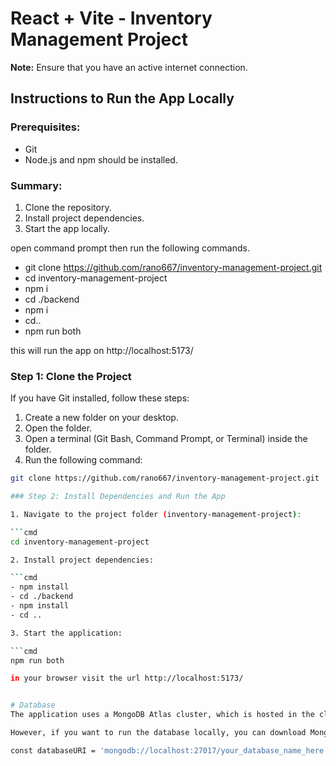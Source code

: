 # React + Vite - Inventory Management Project

**Note:** Ensure that you have an active internet connection.

## Instructions to Run the App Locally

### Prerequisites:

- Git
- Node.js and npm should be installed.

### Summary:

1. Clone the repository.
2. Install project dependencies.
3. Start the app locally.

open command prompt then run the following commands.


- git clone https://github.com/rano667/inventory-management-project.git
- cd inventory-management-project
- npm i
- cd ./backend
- npm i
- cd..
- npm run both


this will run the app on http://localhost:5173/

### Step 1: Clone the Project

If you have Git installed, follow these steps:

1. Create a new folder on your desktop.
2. Open the folder.
3. Open a terminal (Git Bash, Command Prompt, or Terminal) inside the folder.
4. Run the following command:

```bash
git clone https://github.com/rano667/inventory-management-project.git

### Step 2: Install Dependencies and Run the App

1. Navigate to the project folder (inventory-management-project):

```cmd
cd inventory-management-project

2. Install project dependencies:

```cmd
- npm install
- cd ./backend
- npm install
- cd ..

3. Start the application:

```cmd
npm run both

in your browser visit the url http://localhost:5173/


# Database 
The application uses a MongoDB Atlas cluster, which is hosted in the cloud, so no additional configuration is needed.

However, if you want to run the database locally, you can download MongoDB Compass and update the MongoDB URI in the backend/connectDB.js file. Modify the databaseURI variable like this:

const databaseURI = 'mongodb://localhost:27017/your_database_name_here';



